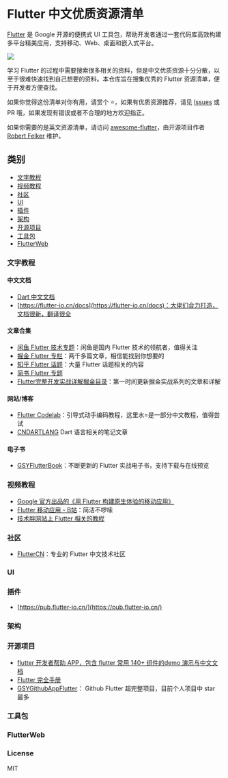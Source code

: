 # Flutter 中文优质资源清单

[Flutter](https://flutter.dev/) 是 Google 开源的便携式 UI 工具包，帮助开发者通过一套代码库高效构建多平台精美应用，支持移动、Web、桌面和嵌入式平台。

![](https://github.com/fluttercnclub/awesome-fluttercn/blob/master/src/flutter.jpg)

学习 Flutter 的过程中需要搜索很多相关的资料，但是中文优质资源十分分散，以至于很难快速找到自己想要的资料。本仓库旨在搜集优秀的 Flutter 资源清单，便于开发者方便查找。

如果你觉得这份清单对你有用，请赏个 ⭐，如果有优质资源推荐，请见 [Issues](https://github.com/fluttercnclub/awesome-fluttercn/issues/1) 或 PR 哦，如果发现有错误或者不合理的地方欢迎指正。

如果你需要的是英文资源清单，请访问 [awesome-flutter](https://github.com/Solido/awesome-flutter)，由开源项目作者 [Robert Felker](https://github.com/Solido) 维护。

## 类别

+ [文字教程](#文字教程)
+ [视频教程](#视频教程)
+ [社区](#社区)
+ [UI](#UI)
+ [插件](#插件)
+ [架构](#架构)
+ [开源项目](#开源项目)
+ [工具包](#工具包)
+ [FlutterWeb](#FlutterWeb)

### 文字教程

#### 中文文档

+ [Dart 中文文档](http://dart.goodev.org) 
+ [https://flutter-io.cn/docs](https://flutter-io.cn/docs)：大佬们合力打造，文档很新，翻译很全

#### 文章合集

+ [闲鱼 Flutter 技术专题](https://www.yuque.com/xytech/flutter/)：闲鱼是国内 Flutter 技术的领航者，值得关注
+ [掘金 Flutter 专栏](https://juejin.im/tag/Flutter)：两千多篇文章，相信能找到你想要的
+ [知乎 Flutter 话题](https://www.zhihu.com/topic/20172123/hot)：大量 Flutter 话题相关的内容
+ [简书 Flutter 专题](https://www.jianshu.com/c/85bbb8bb4471)
+ [Flutter完整开发实战详解掘金目录](https://juejin.im/user/582aca2ba22b9d006b59ae68/posts)：第一时间更新掘金实战系列的文章和详解

#### 网站/博客

+ [Flutter Codelab](https://codelabs.flutter-io.cn/)：引导式动手编码教程，这里水=是一部分中文教程，值得尝试
+ [CNDARTLANG](http://www.cndartlang.com/) Dart 语言相关的笔记文章

#### 电子书

+ [GSYFlutterBook](https://github.com/CarGuo/GSYFlutterBook)：不断更新的 Flutter 实战电子书，支持下载与在线预览

### 视频教程

+ [Google 官方出品的《用 Flutter 构建原生体验的移动应用》](https://cn.udacity.com/course/build-native-mobile-apps-with-flutter--ud905)
+ [Flutter 移动应用 - B站](https://www.bilibili.com/video/av52699308/)：简洁不啰嗦
+ [技术胖网站上 Flutter 相关的教程](https://jspang.com)

### 社区

+ [FlutterCN](https://www.fluttercn.net/)：专业的 Flutter 中文技术社区

### UI

### 插件

+ [https://pub.flutter-io.cn/](https://pub.flutter-io.cn/)

### 架构

### 开源项目

+ [flutter 开发者帮助 APP，包含 flutter 常用 140+ 组件的demo 演示与中文文档](https://github.com/alibaba/flutter-go)
+ [Flutter 完全手册](The-Guide-to-the-Flutter)
+ [GSYGithubAppFlutter](https://github.com/CarGuo/GSYGithubAppFlutter)： Github Flutter 超完整项目，目前个人项目中 star 最多

### 工具包

### FlutterWeb

### License

MIT
